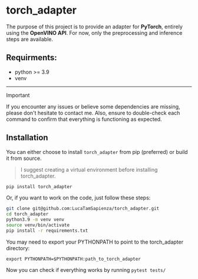 # torch_adapter

The purpose of this project is to provide an adapter for **PyTorch**, entirely using the **OpenVINO API**. For now, only the preprocessing and inference steps are available.

## Requirments:
- python >= 3.9
- venv
---
> [!IMPORTANT]
> If you encounter any issues or believe some dependencies are missing, please don't hesitate to contact me. Also, ensure to double-check each command to confirm that everything is functioning as expected.

## Installation
You can either choose to install `torch_adapter` from pip (preferred) or build it from source.

> I suggest creating a virtual environment before installing torch_adapter.

```python
pip install torch_adapter
```

Or, if you want to work on the code, just follow these steps:

```sh
git clone git@github.com:LucaTamSapienza/torch_adapter.git
cd torch_adapter
python3.9 -m venv venv
source venv/bin/activate
pip install -r requirements.txt
```

You may need to export your PYTHONPATH to point to the torch_adapter directory:

```
export PYTHONPATH=$PYTHONPATH:path_to_torch_adapter
```

Now you can check if everything works by running `pytest tests/`
